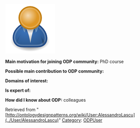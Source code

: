 [![Image:ODPUser.png](../images/a/a6/ODPUser.png)](../Image/ODPUser.png "Image:ODPUser.png")




  





__Main motivation for joining ODP community:__ PhD course


__Possible main contribution to ODP community:__


__Domains of interest:__


  



__Is expert of:__


  

__How did I know about ODP:__ colleagues






Retrieved from "[http://ontologydesignpatterns.org/wiki/User:AlessandroLascu](../User/AlessandroLascu)"
 [Category](http://ontologydesignpatterns.org/wiki/Special:Categories "Special:Categories"): [ODPUser](../Category/ODPUser "Category:ODPUser")
